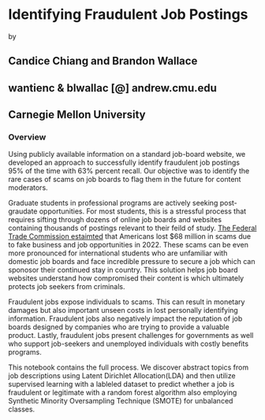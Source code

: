 # **Identifying Fraudulent Job Postings**
by  
## Candice Chiang and Brandon Wallace
## wantienc & blwallac [@] andrew.cmu.edu
## Carnegie Mellon University

### **Overview**  

Using publicly available information on a standard job-board website, we developed an approach to successfully identify fraudulent job postings 95% of the time with 63% percent recall. Our objective was to identify the rare cases of scams on job boards to flag them in the future for content moderators.  
    
Graduate students in professional programs are actively seeking post-graudate opportunities. For most students, this is a stressful process that requires sifting through dozens of online job boards and websites containing thousands of postings relevant to their feild of study. [The Federal Trade Commission estaimted](https://www.cnbc.com/2022/06/10/americans-lost-68-million-to-job-scams-this-year-here-are-the-most-common-ones.html) that Americans lost $68 million in scams due to fake business and job opportunities in 2022. These scams can be even more pronounced for international students who are unfamiliar with domestic job boards and face incredible pressure to secure a job which can sponosor their continued stay in country. This solution helps job board websites understand how compromised their content is which ultimately protects job seekers from criminals.   
  
Fraudulent jobs expose individuals to scams. This can result in monetary damages but also important unseen costs in lost personally identifying information. Fraudulent jobs also negatively impact the reputation of job boards designed by companies who are trying to provide a valuable product. Lastly, fraudulent jobs present challenges for governments as well who support job-seekers and unemployed individuals with costly benefits programs.

  
This notebook contains the full process. We discover abstract topics from job descriptions using Latent Dirichlet Allocation(LDA) and then utilize supervised learning with a lableled dataset to predict whether a job is fraudulent or legitimate with a random forest algorithm also employing Synthetic Minority Oversampling Technique (SMOTE) for unbalanced classes. 
